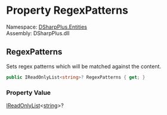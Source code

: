 # Property RegexPatterns

Namespace: [DSharpPlus.Entities](DSharpPlus.Entities.md)  
Assembly: DSharpPlus.dll

## <a id="DSharpPlus_Entities_DiscordRuleTriggerMetadataBuilder_RegexPatterns"></a>RegexPatterns

Sets regex patterns which will be matched against the content.

```csharp
public IReadOnlyList<string>? RegexPatterns { get; }
```

### Property Value

[IReadOnlyList](https://learn.microsoft.com/dotnet/api/system.collections.generic.ireadonlylist\-1)<[string](https://learn.microsoft.com/dotnet/api/system.string)\>?

